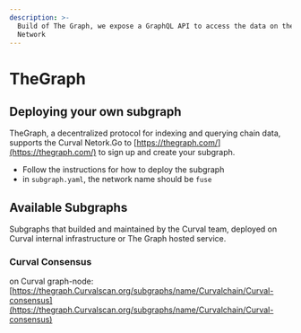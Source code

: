 ```yaml
---
description: >-
  Build of The Graph, we expose a GraphQL API to access the data on the Curval
  Network
---
```


# TheGraph

## Deploying your own subgraph

TheGraph, a decentralized protocol for indexing and querying chain data, supports the Curval Netork.Go to [https://thegraph.com/](https://thegraph.com/) to sign up and create your subgraph.

- Follow the instructions for how to deploy the subgraph
- in `subgraph.yaml`, the network name should be `fuse`

## Available Subgraphs

Subgraphs that builded and maintained by the Curval team, deployed on Curval internal infrastructure or The Graph hosted service.

### Curval Consensus

on Curval graph-node: [https://thegraph.Curvalscan.org/subgraphs/name/Curvalchain/Curval-consensus](https://thegraph.Curvalscan.org/subgraphs/name/Curvalchain/Curval-consensus)
